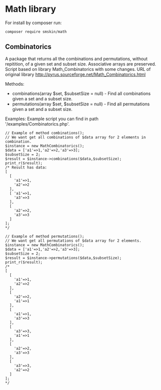 # Math library
For install by composer run: 

    composer require smskin/math

## Combinatorics
A package that returns all the combinations and permutations, without repitition, of a given set and subset size. Associative arrays are preserved.
Script based on library Math_Combinatorics with some changes.
URL of original library http://pyrus.sourceforge.net/Math_Combinatorics.html

Methods:

 - combinations(array $set, $subsetSize = null) - Find all combinations given a set and a subset size.
 - permutations(array $set, $subsetSize = null) - Find all permutations given a set and a subset size.

Examples:
Example script you can find in path '/examples/Combinatorics.php'.

    // Example of method combinations();
    // We want get all combinations of $data array for 2 elements in combination.
    $instance = new MathCombinatorics();
    $data = ['a1'=>1,'a2'=>2,'a3'=>3];
    $subsetSize = 2;
    $result = $instance->combinations($data,$subsetSize);
    print_r($result);
    /* Result has data: 
    [  
      [
        'a1'=>1, 
        'a2'=>2
      ],
      [ 'a1'=>1,
        'a3'=>3
      ],
      [
        'a2'=>2,
        'a3'=>3
      ]
    ];  
    */
     
    // Example of method permutations();
    // We want get all permutations of $data array for 2 elements.
    $instance = new MathCombinatorics();
    $data = ['a1'=>1,'a2'=>2,'a3'=>3];
    $subsetSize = 2;
    $result = $instance->permutations($data,$subsetSize);
    print_r($result);
    /* 
    [  
      [
        'a1'=>1,
        'a2'=>2
      ],
      [
        'a2'=>2,
        'a1'=>1
      ],
      [
        'a1'=>1,
        'a3'=>3
      ],
      [
        'a3'=>3,
        'a1'=>1
      ],
      [
        'a2'=>2,
        'a3'=>3
      ],
      [
        'a3'=>3,
        'a2'=>2
      ]
    ];  
    */
    

